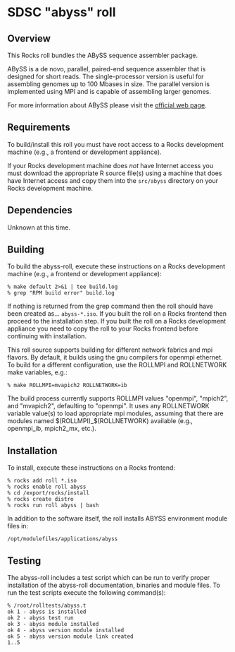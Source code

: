 # SDSC "abyss" roll

## Overview

This Rocks roll bundles the ABySS sequence assembler package.

ABySS is a de novo, parallel, paired-end sequence assembler that is designed for short reads. The single-processor version is useful for assembling genomes up to 100 Mbases in size. The parallel version is implemented using MPI and is capable of assembling larger genomes.

For more information about ABySS please visit the <a href="http://www.bcgsc.ca/platform/bioinfo/software/abyss" target="_blank">official web page</a>.

## Requirements

To build/install this roll you must have root access to a Rocks development machine (e.g., a frontend or development appliance).

If your Rocks development machine does *not* have Internet access you must download the appropriate R source file(s) using a machine that does have Internet access and copy them into the `src/abyss` directory on your Rocks development machine.


## Dependencies

Unknown at this time.

## Building

To build the abyss-roll, execute these instructions on a Rocks development machine (e.g., a frontend or development appliance):

```shell
% make default 2>&1 | tee build.log
% grep "RPM build error" build.log
```

If nothing is returned from the grep command then the roll should have been created as... `abyss-*.iso`. If you built the roll on a Rocks frontend then proceed to the installation step. If you built the roll on a Rocks development appliance you need to copy the roll to your Rocks frontend before continuing with installation.

This roll source supports building for different network fabrics and mpi
flavors.  By default, it builds using the gnu compilers for openmpi ethernet.
To build for a different configuration, use the ROLLMPI and ROLLNETWORK make
variables, e.g.:

```shell
% make ROLLMPI=mvapich2 ROLLNETWORK=ib 
```

The build process currently supports ROLLMPI values "openmpi", "mpich2", and
"mvapich2", defaulting to "openmpi".  It uses any ROLLNETWORK variable value(s)
to load appropriate mpi modules, assuming that there are modules named
$(ROLLMPI)_$(ROLLNETWORK) available (e.g., openmpi_ib, mpich2_mx, etc.).


## Installation

To install, execute these instructions on a Rocks frontend:

```shell
% rocks add roll *.iso
% rocks enable roll abyss
% cd /export/rocks/install
% rocks create distro
% rocks run roll abyss | bash
```

In addition to the software itself, the roll installs ABYSS environment module
files in:

```
/opt/modulefiles/applications/abyss
```


## Testing

The abyss-roll includes a test script which can be run to verify proper installation of the abyss-roll documentation, binaries and module files. To run the test scripts execute the following command(s):

```shell
% /root/rolltests/abyss.t 
ok 1 - abyss is installed
ok 2 - abyss test run
ok 3 - abyss module installed
ok 4 - abyss version module installed
ok 5 - abyss version module link created
1..5
```

